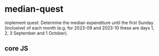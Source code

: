 # median-quest
implement quest:
Determine the median expenditure until the first Sunday (inclusive) of each month (e.g. for 2023-09 and 2023-10 these are days 1, 2, 3 September and 1 October).


## core JS
